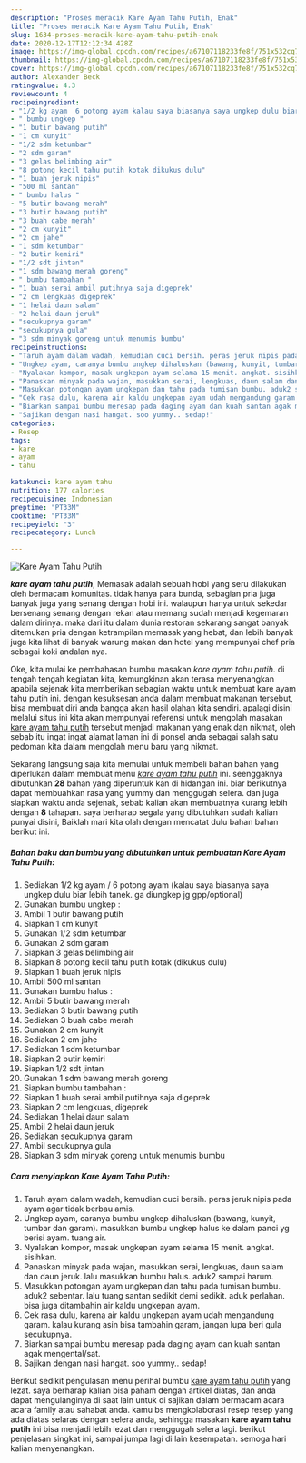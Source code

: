```yaml
---
description: "Proses meracik Kare Ayam Tahu Putih, Enak"
title: "Proses meracik Kare Ayam Tahu Putih, Enak"
slug: 1634-proses-meracik-kare-ayam-tahu-putih-enak
date: 2020-12-17T12:12:34.428Z
image: https://img-global.cpcdn.com/recipes/a67107118233fe8f/751x532cq70/kare-ayam-tahu-putih-foto-resep-utama.jpg
thumbnail: https://img-global.cpcdn.com/recipes/a67107118233fe8f/751x532cq70/kare-ayam-tahu-putih-foto-resep-utama.jpg
cover: https://img-global.cpcdn.com/recipes/a67107118233fe8f/751x532cq70/kare-ayam-tahu-putih-foto-resep-utama.jpg
author: Alexander Beck
ratingvalue: 4.3
reviewcount: 4
recipeingredient:
- "1/2 kg ayam  6 potong ayam kalau saya biasanya saya ungkep dulu biar lebih tanek ga diungkep jg gppoptional"
- " bumbu ungkep "
- "1 butir bawang putih"
- "1 cm kunyit"
- "1/2 sdm ketumbar"
- "2 sdm garam"
- "3 gelas belimbing air"
- "8 potong kecil tahu putih kotak dikukus dulu"
- "1 buah jeruk nipis"
- "500 ml santan"
- " bumbu halus "
- "5 butir bawang merah"
- "3 butir bawang putih"
- "3 buah cabe merah"
- "2 cm kunyit"
- "2 cm jahe"
- "1 sdm ketumbar"
- "2 butir kemiri"
- "1/2 sdt jintan"
- "1 sdm bawang merah goreng"
- " bumbu tambahan "
- "1 buah serai ambil putihnya saja digeprek"
- "2 cm lengkuas digeprek"
- "1 helai daun salam"
- "2 helai daun jeruk"
- "secukupnya garam"
- "secukupnya gula"
- "3 sdm minyak goreng untuk menumis bumbu"
recipeinstructions:
- "Taruh ayam dalam wadah, kemudian cuci bersih. peras jeruk nipis pada ayam agar tidak berbau amis."
- "Ungkep ayam, caranya bumbu ungkep dihaluskan (bawang, kunyit, tumbar dan garam). masukkan bumbu ungkep halus ke dalam panci yg berisi ayam. tuang air."
- "Nyalakan kompor, masak ungkepan ayam selama 15 menit. angkat. sisihkan."
- "Panaskan minyak pada wajan, masukkan serai, lengkuas, daun salam dan daun jeruk. lalu masukkan bumbu halus. aduk2 sampai harum."
- "Masukkan potongan ayam ungkepan dan tahu pada tumisan bumbu. aduk2 sebentar. lalu tuang santan sedikit demi sedikit. aduk perlahan. bisa juga ditambahin air kaldu ungkepan ayam."
- "Cek rasa dulu, karena air kaldu ungkepan ayam udah mengandung garam. kalau kurang asin bisa tambahin garam, jangan lupa beri gula secukupnya."
- "Biarkan sampai bumbu meresap pada daging ayam dan kuah santan agak mengental/sat."
- "Sajikan dengan nasi hangat. soo yummy.. sedap!"
categories:
- Resep
tags:
- kare
- ayam
- tahu

katakunci: kare ayam tahu 
nutrition: 177 calories
recipecuisine: Indonesian
preptime: "PT33M"
cooktime: "PT33M"
recipeyield: "3"
recipecategory: Lunch

---
```



![Kare Ayam Tahu Putih](https://img-global.cpcdn.com/recipes/a67107118233fe8f/751x532cq70/kare-ayam-tahu-putih-foto-resep-utama.jpg)

<b><i>kare ayam tahu putih</i></b>, Memasak adalah sebuah hobi yang seru dilakukan oleh bermacam komunitas. tidak hanya para bunda, sebagian pria juga banyak juga yang senang dengan hobi ini. walaupun hanya untuk sekedar bersenang senang dengan rekan atau memang sudah menjadi kegemaran dalam dirinya. maka dari itu dalam dunia restoran sekarang sangat banyak ditemukan pria dengan ketrampilan memasak yang hebat, dan lebih banyak juga kita lihat di banyak warung makan dan hotel yang mempunyai chef pria sebagai koki andalan nya.



Oke, kita mulai ke pembahasan bumbu masakan <i>kare ayam tahu putih</i>. di tengah tengah kegiatan kita, kemungkinan akan terasa menyenangkan apabila sejenak kita memberikan sebagian waktu untuk membuat kare ayam tahu putih ini. dengan kesuksesan anda dalam membuat makanan tersebut, bisa membuat diri anda bangga akan hasil olahan kita sendiri. apalagi disini melalui situs ini kita akan mempunyai referensi untuk mengolah masakan <u>kare ayam tahu putih</u> tersebut menjadi makanan yang enak dan nikmat, oleh sebab itu ingat ingat alamat laman ini di ponsel anda sebagai salah satu pedoman kita dalam mengolah menu baru yang nikmat.


Sekarang langsung saja kita memulai untuk membeli bahan bahan yang diperlukan dalam membuat menu <u><i>kare ayam tahu putih</i></u> ini. seenggaknya dibutuhkan <b>28</b> bahan yang diperuntuk kan di hidangan ini. biar berikutnya dapat membuahkan rasa yang yummy dan menggugah selera. dan juga siapkan waktu anda sejenak, sebab kalian akan membuatnya kurang lebih dengan <b>8</b> tahapan. saya berharap segala yang dibutuhkan sudah kalian punyai disini, Baiklah mari kita olah dengan mencatat dulu bahan bahan berikut ini.

<!--inarticleads1-->

##### Bahan baku dan bumbu yang dibutuhkan untuk pembuatan Kare Ayam Tahu Putih:

1. Sediakan 1/2 kg ayam / 6 potong ayam (kalau saya biasanya saya ungkep dulu biar lebih tanek. ga diungkep jg gpp/optional)
1. Gunakan  bumbu ungkep :
1. Ambil 1 butir bawang putih
1. Siapkan 1 cm kunyit
1. Gunakan 1/2 sdm ketumbar
1. Gunakan 2 sdm garam
1. Siapkan 3 gelas belimbing air
1. Siapkan 8 potong kecil tahu putih kotak (dikukus dulu)
1. Siapkan 1 buah jeruk nipis
1. Ambil 500 ml santan
1. Gunakan  bumbu halus :
1. Ambil 5 butir bawang merah
1. Sediakan 3 butir bawang putih
1. Sediakan 3 buah cabe merah
1. Gunakan 2 cm kunyit
1. Sediakan 2 cm jahe
1. Sediakan 1 sdm ketumbar
1. Siapkan 2 butir kemiri
1. Siapkan 1/2 sdt jintan
1. Gunakan 1 sdm bawang merah goreng
1. Siapkan  bumbu tambahan :
1. Siapkan 1 buah serai ambil putihnya saja digeprek
1. Siapkan 2 cm lengkuas, digeprek
1. Sediakan 1 helai daun salam
1. Ambil 2 helai daun jeruk
1. Sediakan secukupnya garam
1. Ambil secukupnya gula
1. Siapkan 3 sdm minyak goreng untuk menumis bumbu




<!--inarticleads2-->

##### Cara menyiapkan Kare Ayam Tahu Putih:

1. Taruh ayam dalam wadah, kemudian cuci bersih. peras jeruk nipis pada ayam agar tidak berbau amis.
1. Ungkep ayam, caranya bumbu ungkep dihaluskan (bawang, kunyit, tumbar dan garam). masukkan bumbu ungkep halus ke dalam panci yg berisi ayam. tuang air.
1. Nyalakan kompor, masak ungkepan ayam selama 15 menit. angkat. sisihkan.
1. Panaskan minyak pada wajan, masukkan serai, lengkuas, daun salam dan daun jeruk. lalu masukkan bumbu halus. aduk2 sampai harum.
1. Masukkan potongan ayam ungkepan dan tahu pada tumisan bumbu. aduk2 sebentar. lalu tuang santan sedikit demi sedikit. aduk perlahan. bisa juga ditambahin air kaldu ungkepan ayam.
1. Cek rasa dulu, karena air kaldu ungkepan ayam udah mengandung garam. kalau kurang asin bisa tambahin garam, jangan lupa beri gula secukupnya.
1. Biarkan sampai bumbu meresap pada daging ayam dan kuah santan agak mengental/sat.
1. Sajikan dengan nasi hangat. soo yummy.. sedap!




Berikut sedikit pengulasan menu perihal bumbu <u>kare ayam tahu putih</u> yang lezat. saya berharap kalian bisa paham dengan artikel diatas, dan anda dapat mengulanginya di saat lain untuk di sajikan dalam bermacam acara acara family atau sahabat anda. kamu bs mengkolaborasi resep resep yang ada diatas selaras dengan selera anda, sehingga masakan <b>kare ayam tahu putih</b> ini bisa menjadi lebih lezat dan menggugah selera lagi. berikut penjelasan singkat ini, sampai jumpa lagi di lain kesempatan. semoga hari kalian menyenangkan.
